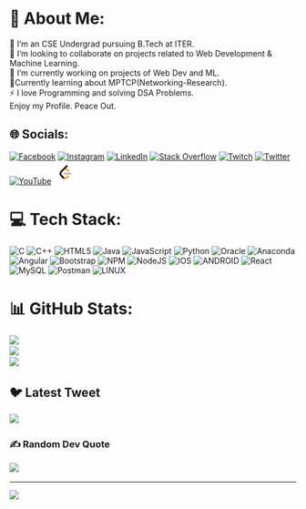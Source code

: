 # 💫 About Me:
🔭 I’m an CSE Undergrad pursuing B.Tech at ITER.<br>👯 I’m looking to collaborate on projects related to Web Development & Machine Learning.<br>🌱 I’m currently working on projects of Web Dev and ML.<br>🤝Currently learning about MPTCP(Networking-Research).<br>⚡ I love Programming and solving DSA Problems.<br>Enjoy my Profile. Peace Out.


## 🌐 Socials:
[![Facebook](https://img.shields.io/badge/Facebook-%231877F2.svg?logo=Facebook&logoColor=white)](https://www.facebook.com/sudipta.maity.0492) [![Instagram](https://img.shields.io/badge/Instagram-%23E4405F.svg?logo=Instagram&logoColor=white)](https://instagram.com/sudip_0492) [![LinkedIn](https://img.shields.io/badge/LinkedIn-%230077B5.svg?logo=linkedin&logoColor=white)](https://linkedin.com/in/sudip0492) [![Stack Overflow](https://img.shields.io/badge/-Stackoverflow-FE7A16?logo=stack-overflow&logoColor=white)](https://stackoverflow.com/users/20634599) [![Twitch](https://img.shields.io/badge/Twitch-%239146FF.svg?logo=Twitch&logoColor=white)](https://twitch.tv/sudip_0492) [![Twitter](https://img.shields.io/badge/Twitter-%231DA1F2.svg?logo=Twitter&logoColor=white)](https://twitter.com/sudip_0492) [![YouTube](https://img.shields.io/badge/YouTube-%23FF0000.svg?logo=YouTube&logoColor=white)](https://www.youtube.com/channel/UCeXyN_G7a1jB2wTAc3ErAZg) [![LeetCode](logo40.png)](https://leetcode.com/sudip_0492/)


# 💻 Tech Stack:
![C](https://img.shields.io/badge/c-%2300599C.svg?style=for-the-badge&logo=c&logoColor=white) ![C++](https://img.shields.io/badge/c++-%2300599C.svg?style=for-the-badge&logo=c%2B%2B&logoColor=white) ![HTML5](https://img.shields.io/badge/html5-%23E34F26.svg?style=for-the-badge&logo=html5&logoColor=white) ![Java](https://img.shields.io/badge/java-%23ED8B00.svg?style=for-the-badge&logo=java&logoColor=white) ![JavaScript](https://img.shields.io/badge/javascript-%23323330.svg?style=for-the-badge&logo=javascript&logoColor=%23F7DF1E) ![Python](https://img.shields.io/badge/python-3670A0?style=for-the-badge&logo=python&logoColor=ffdd54) ![Oracle](https://img.shields.io/badge/Oracle-F80000?style=for-the-badge&logo=oracle&logoColor=white) ![Anaconda](https://img.shields.io/badge/Anaconda-%2344A833.svg?style=for-the-badge&logo=anaconda&logoColor=white) ![Angular](https://img.shields.io/badge/angular-%23DD0031.svg?style=for-the-badge&logo=angular&logoColor=white) ![Bootstrap](https://img.shields.io/badge/bootstrap-%23563D7C.svg?style=for-the-badge&logo=bootstrap&logoColor=white) ![NPM](https://img.shields.io/badge/NPM-%23000000.svg?style=for-the-badge&logo=npm&logoColor=white) ![NodeJS](https://img.shields.io/badge/node.js-6DA55F?style=for-the-badge&logo=node.js&logoColor=white) ![IOS](https://img.shields.io/badge/IOS-%2320232a.svg?style=for-the-badge&logo=apple&logoColor=white) ![ANDROID](https://img.shields.io/badge/android-%2320232a.svg?style=for-the-badge&logo=android&logoColor=%a4c639) ![React](https://img.shields.io/badge/react-%2320232a.svg?style=for-the-badge&logo=react&logoColor=%2361DAFB) ![MySQL](https://img.shields.io/badge/mysql-%2300f.svg?style=for-the-badge&logo=mysql&logoColor=white) ![Postman](https://img.shields.io/badge/Postman-FF6C37?style=for-the-badge&logo=postman&logoColor=white) ![LINUX](https://img.shields.io/badge/Linux-FCC624?style=for-the-badge&logo=linux&logoColor=black)
# 📊 GitHub Stats:
![](https://github-readme-stats.vercel.app/api?username=sudip0492&theme=vue-dark&hide_border=false&include_all_commits=false&count_private=false)<br/>
![](https://github-readme-streak-stats.herokuapp.com/?user=sudip0492&theme=vue-dark&hide_border=false)<br/>
![](https://github-readme-stats.vercel.app/api/top-langs/?username=sudip0492&theme=vue-dark&hide_border=false&include_all_commits=false&count_private=false&layout=compact)

## 🐦 Latest Tweet
[![](https://gtce.itsvg.in/api?username=sudip_0492)](https://github.com/VishwaGauravIn/github-twitter-card-embed)

### ✍️ Random Dev Quote
![](https://quotes-github-readme.vercel.app/api?type=horizontal&theme=radical)

---
[![](https://visitcount.itsvg.in/api?id=sudip0492&icon=0&color=0)](https://visitcount.itsvg.in)

<!-- Proudly created with GPRM ( https://gprm.itsvg.in ) -->
